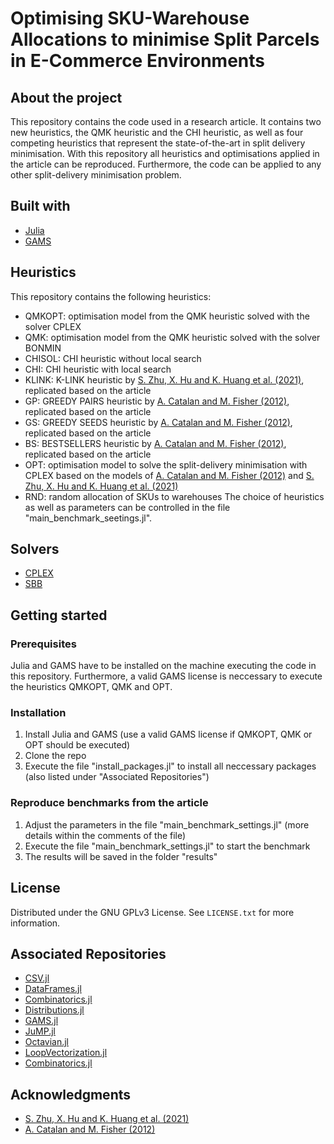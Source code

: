 # Optimising SKU-Warehouse Allocations to minimise Split Parcels in E-Commerce Environments
## About the project
This repository contains the code used in a research article. It contains two new heuristics, the QMK heuristic and the CHI heuristic, as well as four competing heuristics that represent the state-of-the-art in split delivery minimisation. With this repository all heuristics and optimisations applied in the article can be reproduced. Furthermore, the code can be applied to any other split-delivery minimisation problem.

## Built with
* [Julia](https://github.com/JuliaLang)
* [GAMS](https://www.gams.com)

## Heuristics
This repository contains the following heuristics:
* QMKOPT: optimisation model from the QMK heuristic solved with the solver CPLEX
* QMK: optimisation model from the QMK heuristic solved with the solver BONMIN
* CHISOL: CHI heuristic without local search
* CHI: CHI heuristic with local search
* KLINK: K-LINK heuristic by [S. Zhu, X. Hu and K. Huang et al. (2021)](https://doi.org/10.1016/j.ejor.2020.08.024), replicated based on the article
* GP: GREEDY PAIRS heuristic by [A. Catalan and M. Fisher (2012)](https://doi.org/10.2139/ssrn.2166687), replicated based on the article
* GS: GREEDY SEEDS heuristic by [A. Catalan and M. Fisher (2012)](https://doi.org/10.2139/ssrn.2166687), replicated based on the article
* BS: BESTSELLERS heuristic by [A. Catalan and M. Fisher (2012)](https://doi.org/10.2139/ssrn.2166687), replicated based on the article
* OPT: optimisation model to solve the split-delivery minimisation with CPLEX based on the models of [A. Catalan and M. Fisher (2012)](https://doi.org/10.2139/ssrn.2166687) and [S. Zhu, X. Hu and K. Huang et al. (2021)](https://doi.org/10.1016/j.ejor.2020.08.024)
* RND: random allocation of SKUs to warehouses
The choice of heuristics as well as parameters can be controlled in the file "main_benchmark_seetings.jl".

## Solvers
* [CPLEX](https://www.ibm.com/analytics/cplex-optimizer)
* [SBB](https://www.gams.com/latest/docs/S_SBB.html)

## Getting started
### Prerequisites
Julia and GAMS have to be installed on the machine executing the code in this repository. Furthermore, a valid GAMS license is neccessary to execute the heuristics QMKOPT, QMK and OPT.

### Installation
1. Install Julia and GAMS (use a valid GAMS license if QMKOPT, QMK or OPT should be executed)
1. Clone the repo
2. Execute the file "install_packages.jl" to install all neccessary packages (also listed under "Associated Repositories")

### Reproduce benchmarks from the article
1. Adjust the parameters in the file "main_benchmark_settings.jl" (more details within the comments of the file)
2. Execute the file "main_benchmark_settings.jl" to start the benchmark
3. The results will be saved in the folder "results"

## License
Distributed under the GNU GPLv3 License. See `LICENSE.txt` for more information.

## Associated Repositories
* [CSV.jl](https://github.com/JuliaData/CSV.jl)
* [DataFrames.jl](https://github.com/JuliaData/DataFrames.jl)
* [Combinatorics.jl](https://github.com/JuliaMath/Combinatorics.jl)
* [Distributions.jl](https://github.com/JuliaStats/Distributions.jl)
* [GAMS.jl](https://github.com/JuliaMath/Combinatorics.jl)
* [JuMP.jl](https://github.com/jump-dev/JuMP.jl)
* [Octavian.jl](https://github.com/JuliaLinearAlgebra/Octavian.jl)
* [LoopVectorization.jl](https://github.com/JuliaSIMD/LoopVectorization.jl)
* [Combinatorics.jl](https://github.com/JuliaMath/Combinatorics.jl)

## Acknowledgments

* [S. Zhu, X. Hu and K. Huang et al. (2021)](https://doi.org/10.1016/j.ejor.2020.08.024)
* [A. Catalan and M. Fisher (2012)](https://doi.org/10.2139/ssrn.2166687)
